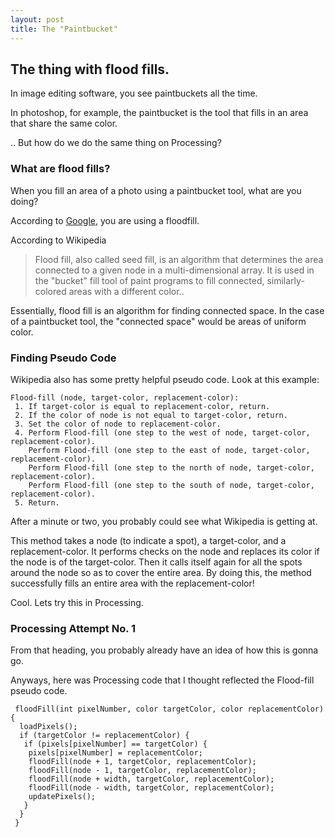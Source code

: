 ```yaml
---
layout: post
title: The "Paintbucket"
---
```


## The thing with flood fills.
In image editing software, you see paintbuckets all the time. 

In photoshop, for example, the paintbucket is the tool that fills in an area that share the same color.

.. But how do we do the same thing on Processing?

### What are flood fills?
When you fill an area of a photo using a paintbucket tool, what are you doing?

According to [Google](https://www.google.com/search?q=program+paintbucket&oq=program+paintbucket&aqs=chrome..69i57.2758j0j1&sourceid=chrome&es_sm=91&ie=UTF-8#q=how+do+fill+tools+work), you are using a floodfill.

According to Wikipedia
>Flood fill, also called seed fill, is an algorithm that determines the area connected to a given node in a multi-dimensional array. It is used in the "bucket" fill tool of paint programs to fill connected, similarly-colored areas with a different color..

Essentially, flood fill is an algorithm for finding connected space. In the case of a paintbucket tool, the "connected space" would be areas of uniform color.

### Finding Pseudo Code
Wikipedia also has some pretty helpful pseudo code. Look at this example:

```
Flood-fill (node, target-color, replacement-color):
 1. If target-color is equal to replacement-color, return.
 2. If the color of node is not equal to target-color, return.
 3. Set the color of node to replacement-color.
 4. Perform Flood-fill (one step to the west of node, target-color, replacement-color).
    Perform Flood-fill (one step to the east of node, target-color, replacement-color).
    Perform Flood-fill (one step to the north of node, target-color, replacement-color).
    Perform Flood-fill (one step to the south of node, target-color, replacement-color).
 5. Return.
 ```
 
After a minute or two, you probably could see what Wikipedia is getting at.
 
This method takes a node (to indicate a spot), a target-color, and a replacement-color. It performs checks on the node and replaces its color if the node is of the target-color. Then it calls itself again for all the spots around the node so as to cover the entire area. By doing this, the method successfully fills an entire area with the replacement-color!
 
Cool. Lets try this in Processing.
 
### Processing Attempt No. 1
From that heading, you probably already have an idea of how this is gonna go.
 
Anyways, here was Processing code that I thought reflected the Flood-fill pseudo code.

```Processing
 floodFill(int pixelNumber, color targetColor, color replacementColor) {
  loadPixels();
  if (targetColor != replacementColor) {
   if (pixels[pixelNumber] == targetColor) {
    pixels[pixelNumber] = replacementColor;
    floodFill(node + 1, targetColor, replacementColor);
    floodFill(node - 1, targetColor, replacementColor);
    floodFill(node + width, targetColor, replacementColor);
    floodFill(node - width, targetColor, replacementColor);
    updatePixels();
   }
  }
 }
```
 

